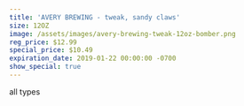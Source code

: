 ```yaml
---
title: 'AVERY BREWING - tweak, sandy claws'
size: 12OZ
image: /assets/images/avery-brewing-tweak-12oz-bomber.png
reg_price: $12.99
special_price: $10.49
expiration_date: 2019-01-22 00:00:00 -0700
show_special: true
---
```


all types